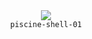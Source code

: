 <div align="center">
  <img src=https://skillicons.dev/icons?i=c />
  <br />
  <code>piscine-shell-01</code>
</div>
